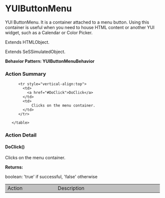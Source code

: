 

# YUIButtonMenu

YUI ButtonMenu. It is a container attached to a menu button. Using this container is useful when you need to house HTML content or another YUI widget, such as a Calendar or Color Picker.
 
Extends HTMLObject.

Extends SeSSimulatedObject.






**Behavior Pattern: YUIButtonMenuBehavior**


<!-- ============================== property summary ========================== -->

	
<!-- ============================== action summary ========================== -->
	
	
	
### Action Summary

<table styleclass="Default" style="cell-padding:2px; border-width:0px; border-spacing:0px; border-collapse:collapse; cell-border-width:1px; border-color:#c0c0c0; border-style:solid;">
		  <tr style="vertical-align:top">
			<td  style="width:200px; background-color:#c0c0c0;">
			  Action
			</td>
			<td style="width:450px; background-color:#c0c0c0;">
			  Description
			</td>
		  </tr>
		 
		  <tr style="vertical-align:top">
			<td>
			  <a href="#DoClick">DoClick</a>
			</td>
			<td>
				Clicks on the menu container.
			</td>
		  </tr>
		
	   </table>
	
	

<!-- ============================== property detail ========================== -->
	
	
<!-- ============================== action detail ========================== -->
	
### Action Detail
		
<a name="DoClick"></a>    
#### DoClick()

Clicks on the menu container.

			
			
**Returns:**
				
boolean: 'true' if successful, 'false' otherwise
				
			
			
		
		


